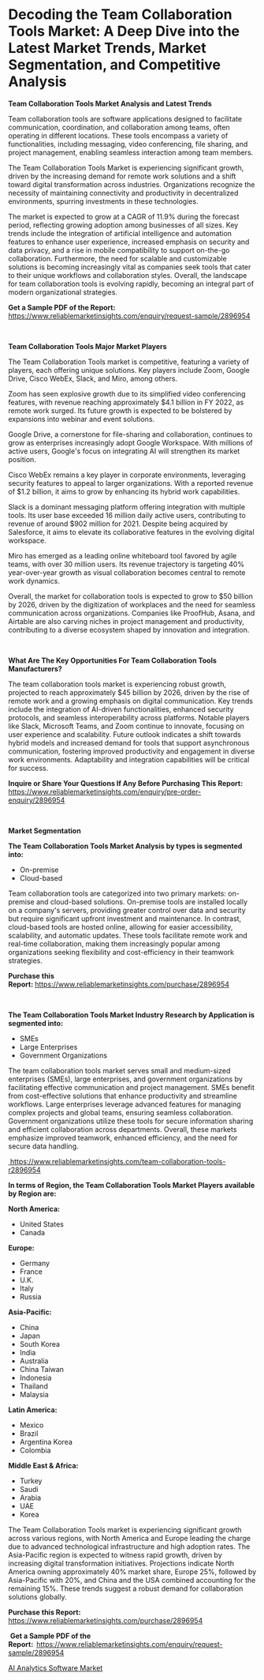 <p><h1>Decoding the Team Collaboration Tools Market: A Deep Dive into the Latest Market Trends, Market Segmentation, and Competitive Analysis</h1></p><p><strong>Team Collaboration Tools Market Analysis and Latest Trends</strong></p>
<p><p>Team collaboration tools are software applications designed to facilitate communication, coordination, and collaboration among teams, often operating in different locations. These tools encompass a variety of functionalities, including messaging, video conferencing, file sharing, and project management, enabling seamless interaction among team members. </p><p>The Team Collaboration Tools Market is experiencing significant growth, driven by the increasing demand for remote work solutions and a shift toward digital transformation across industries. Organizations recognize the necessity of maintaining connectivity and productivity in decentralized environments, spurring investments in these technologies. </p><p>The market is expected to grow at a CAGR of 11.9% during the forecast period, reflecting growing adoption among businesses of all sizes. Key trends include the integration of artificial intelligence and automation features to enhance user experience, increased emphasis on security and data privacy, and a rise in mobile compatibility to support on-the-go collaboration. Furthermore, the need for scalable and customizable solutions is becoming increasingly vital as companies seek tools that cater to their unique workflows and collaboration styles. Overall, the landscape for team collaboration tools is evolving rapidly, becoming an integral part of modern organizational strategies.</p></p>
<p><strong>Get a Sample PDF of the Report:&nbsp;</strong> <a href="https://www.reliablemarketinsights.com/enquiry/request-sample/2896954?utm_campaign=3551&utm_medium=2&utm_source=Github&utm_content=ia&utm_term=15032025&utm_id=team-collaboration-tools">https://www.reliablemarketinsights.com/enquiry/request-sample/2896954</a></p>
<p>&nbsp;</p>
<p><strong>Team Collaboration Tools Major Market Players</strong></p>
<p><p>The Team Collaboration Tools market is competitive, featuring a variety of players, each offering unique solutions. Key players include Zoom, Google Drive, Cisco WebEx, Slack, and Miro, among others. </p><p>Zoom has seen explosive growth due to its simplified video conferencing features, with revenue reaching approximately $4.1 billion in FY 2022, as remote work surged. Its future growth is expected to be bolstered by expansions into webinar and event solutions.</p><p>Google Drive, a cornerstone for file-sharing and collaboration, continues to grow as enterprises increasingly adopt Google Workspace. With millions of active users, Google's focus on integrating AI will strengthen its market position.</p><p>Cisco WebEx remains a key player in corporate environments, leveraging security features to appeal to larger organizations. With a reported revenue of $1.2 billion, it aims to grow by enhancing its hybrid work capabilities.</p><p>Slack is a dominant messaging platform offering integration with multiple tools. Its user base exceeded 16 million daily active users, contributing to revenue of around $902 million for 2021. Despite being acquired by Salesforce, it aims to elevate its collaborative features in the evolving digital workspace.</p><p>Miro has emerged as a leading online whiteboard tool favored by agile teams, with over 30 million users. Its revenue trajectory is targeting 40% year-over-year growth as visual collaboration becomes central to remote work dynamics.</p><p>Overall, the market for collaboration tools is expected to grow to $50 billion by 2026, driven by the digitization of workplaces and the need for seamless communication across organizations. Companies like ProofHub, Asana, and Airtable are also carving niches in project management and productivity, contributing to a diverse ecosystem shaped by innovation and integration.</p></p>
<p>&nbsp;</p>
<p><strong>What Are The Key Opportunities For Team Collaboration Tools Manufacturers?</strong></p>
<p><p>The team collaboration tools market is experiencing robust growth, projected to reach approximately $45 billion by 2026, driven by the rise of remote work and a growing emphasis on digital communication. Key trends include the integration of AI-driven functionalities, enhanced security protocols, and seamless interoperability across platforms. Notable players like Slack, Microsoft Teams, and Zoom continue to innovate, focusing on user experience and scalability. Future outlook indicates a shift towards hybrid models and increased demand for tools that support asynchronous communication, fostering improved productivity and engagement in diverse work environments. Adaptability and integration capabilities will be critical for success.</p></p>
<p><strong>Inquire or Share Your Questions If Any Before Purchasing This Report:</strong> <a href="https://www.reliablemarketinsights.com/enquiry/pre-order-enquiry/2896954?utm_campaign=3551&utm_medium=2&utm_source=Github&utm_content=ia&utm_term=15032025&utm_id=team-collaboration-tools">https://www.reliablemarketinsights.com/enquiry/pre-order-enquiry/2896954</a></p>
<p>&nbsp;</p>
<p><strong>Market Segmentation</strong></p>
<p><strong>The Team Collaboration Tools Market Analysis by types is segmented into:</strong></p>
<p><ul><li>On-premise</li><li>Cloud-based</li></ul></p>
<p><p>Team collaboration tools are categorized into two primary markets: on-premise and cloud-based solutions. On-premise tools are installed locally on a company's servers, providing greater control over data and security but require significant upfront investment and maintenance. In contrast, cloud-based tools are hosted online, allowing for easier accessibility, scalability, and automatic updates. These tools facilitate remote work and real-time collaboration, making them increasingly popular among organizations seeking flexibility and cost-efficiency in their teamwork strategies.</p></p>
<p><strong>Purchase this Report:&nbsp;</strong><a href="https://www.reliablemarketinsights.com/purchase/2896954?utm_campaign=3551&utm_medium=2&utm_source=Github&utm_content=ia&utm_term=15032025&utm_id=team-collaboration-tools">https://www.reliablemarketinsights.com/purchase/2896954</a></p>
<p>&nbsp;</p>
<p><strong>The Team Collaboration Tools Market Industry Research by Application is segmented into:</strong></p>
<p><ul><li>SMEs</li><li>Large Enterprises</li><li>Government Organizations</li></ul></p>
<p><p>The team collaboration tools market serves small and medium-sized enterprises (SMEs), large enterprises, and government organizations by facilitating effective communication and project management. SMEs benefit from cost-effective solutions that enhance productivity and streamline workflows. Large enterprises leverage advanced features for managing complex projects and global teams, ensuring seamless collaboration. Government organizations utilize these tools for secure information sharing and efficient collaboration across departments. Overall, these markets emphasize improved teamwork, enhanced efficiency, and the need for secure data handling.</p></p>
<p><a href="https://www.reliablemarketinsights.com/team-collaboration-tools-r2896954?utm_campaign=3551&utm_medium=2&utm_source=Github&utm_content=ia&utm_term=15032025&utm_id=team-collaboration-tools">&nbsp;https://www.reliablemarketinsights.com/team-collaboration-tools-r2896954</a></p>
<p><strong>In terms of Region, the Team Collaboration Tools Market Players available by Region are:</strong></p>
<p>
    <p> <strong> North America: </strong>
        <ul>
            <li>United States</li>
            <li>Canada</li>
        </ul>
        </p> 
    <p> <strong> Europe: </strong>
        <ul>
            <li>Germany</li>
            <li>France</li>
            <li>U.K.</li>
            <li>Italy</li>
            <li>Russia</li>
        </ul>
        </p> 
    <p> <strong> Asia-Pacific: </strong>
        <ul>
            <li>China</li>
            <li>Japan</li>
            <li>South Korea</li>
            <li>India</li>
            <li>Australia</li>
            <li>China Taiwan</li>
            <li>Indonesia</li>
            <li>Thailand</li>
            <li>Malaysia</li>
        </ul>
        </p> 
    <p> <strong> Latin America: </strong>
        <ul>
            <li>Mexico</li>
            <li>Brazil</li>
            <li>Argentina Korea</li>
            <li>Colombia</li>
        </ul>
        </p> 
    <p> <strong> Middle East & Africa: </strong>
        <ul>
            <li>Turkey</li>
            <li>Saudi</li>
            <li>Arabia</li>
            <li>UAE</li>
            <li>Korea</li>
        </ul>
    </p>
    </p>
<p><p>The Team Collaboration Tools market is experiencing significant growth across various regions, with North America and Europe leading the charge due to advanced technological infrastructure and high adoption rates. The Asia-Pacific region is expected to witness rapid growth, driven by increasing digital transformation initiatives. Projections indicate North America owning approximately 40% market share, Europe 25%, followed by Asia-Pacific with 20%, and China and the USA combined accounting for the remaining 15%. These trends suggest a robust demand for collaboration solutions globally.</p></p>
<p><strong>Purchase this Report: </strong><a href="https://www.reliablemarketinsights.com/purchase/2896954?utm_campaign=3551&utm_medium=2&utm_source=Github&utm_content=ia&utm_term=15032025&utm_id=team-collaboration-tools">https://www.reliablemarketinsights.com/purchase/2896954</a></p>
<p>&nbsp;<strong>Get a Sample PDF of the Report:&nbsp;&nbsp;</strong><a href="https://www.reliablemarketinsights.com/enquiry/request-sample/2896954?utm_campaign=3551&utm_medium=2&utm_source=Github&utm_content=ia&utm_term=15032025&utm_id=team-collaboration-tools">https://www.reliablemarketinsights.com/enquiry/request-sample/2896954</a></p>
<p><strong></strong></p>
<p><p><a href="https://github.com/rreynagjysma65/Market-Research-Report-List-1/blob/main/ai-analytics-software-market.md?utm_campaign=3551&utm_medium=2&utm_source=Github&utm_content=ia&utm_term=15032025&utm_id=team-collaboration-tools">AI Analytics Software Market</a></p></p>